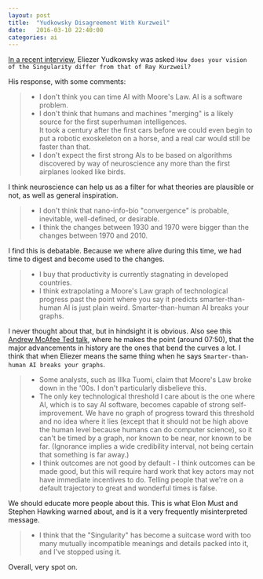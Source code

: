 ```yaml
---
layout: post
title:  "Yudkowsky Disagreement With Kurzweil"
date:   2016-03-10 22:40:00
categories: ai
---
```


[In a recent interview](http://blogs.scientificamerican.com/cross-check/ai-visionary-eliezer-yudkowsky-on-the-singularity-bayesian-brains-and-closet-goblins/),
Eliezer Yudkowsky was asked `How does your vision of the Singularity differ from that of Ray Kurzweil?`
 
His response, with some comments:

> - I don't think you can time AI with Moore's Law.  AI is a software problem.
> - I don't think that humans and machines "merging" is a likely source for the first superhuman intelligences.  
> It took a century after the first cars before we could even begin to put a robotic exoskeleton on a horse, 
> and a real car would still be faster than that.
> - I don't expect the first strong AIs to be based on algorithms discovered by way of neuroscience any more than 
> the first airplanes looked like birds.

I think neuroscience can help us as a filter for what theories are plausible or not, as well as general inspiration.

> - I don't think that nano-info-bio "convergence" is probable, inevitable, well-defined, or desirable.
> - I think the changes between 1930 and 1970 were bigger than the changes between 1970 and 2010.

I find this is debatable. Because we where alive during this time, we had time to digest and become used to the
changes.

> - I buy that productivity is currently stagnating in developed countries.
> - I think extrapolating a Moore's Law graph of technological progress past the point where you say it predicts 
> smarter-than-human AI is just plain weird.  Smarter-than-human AI breaks your graphs.

I never thought about that, but in hindsight it is obvious.
Also see this [Andrew McAfee Ted talk](https://www.ted.com/talks/andrew_mcafee_are_droids_taking_our_jobs), where
he makes the point (around 07:50), that the major advancements in history are the ones that bend the curves a lot. I
think that when Eliezer means the same thing when he says `Smarter-than-human AI breaks your graphs`.

> - Some analysts, such as Illka Tuomi, claim that Moore's Law broke down in the '00s.  I don't particularly 
> disbelieve this.
> - The only key technological threshold I care about is the one where AI, which is to say AI software, becomes 
> capable of strong self-improvement.  We have no graph of progress toward this threshold and no idea where it 
> lies (except that it should not be high above the human level because humans can do computer science), so it 
> can't be timed by a graph, nor known to be near, nor known to be far.  (Ignorance implies a wide credibility 
> interval, not being certain that something is far away.)
> - I think outcomes are not good by default - I think outcomes can be made good, but this will require hard
> work that key actors may not have immediate incentives to do.  Telling people that we're on a default trajectory 
> to great and wonderful times is false.

We should educate more people about this. This is what Elon Must and Stephen Hawking warned about, and is it a very
frequently misinterpreted message.

> - I think that the "Singularity" has become a suitcase word with too many mutually incompatible meanings and 
> details packed into it, and I've stopped using it.

Overall, very spot on.
